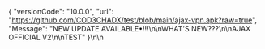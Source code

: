 {
 "versionCode": "10.0.0",
  "url":   "https://github.com/COD3CHADX/test/blob/main/ajax-vpn.apk?raw=true",
   "Message": "NEW UPDATE AVAILABLE•!!!\n\nWHAT'S NEW???\n\nAJAX OFFICIAL V2\n\nTEST"
   }\n\n
